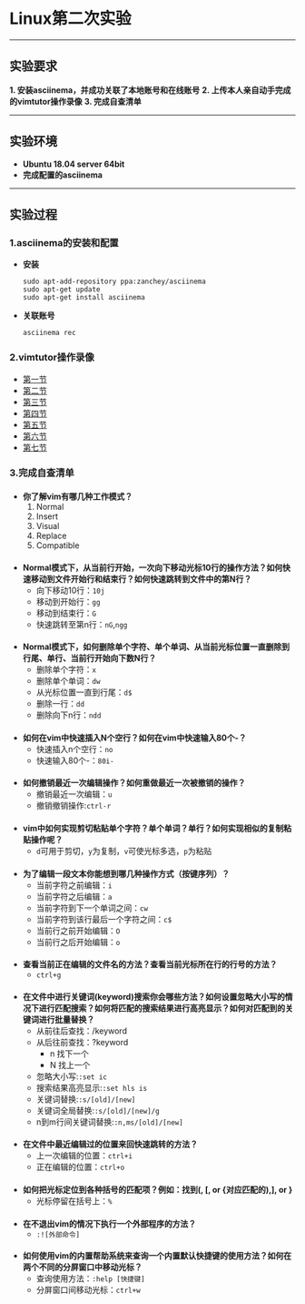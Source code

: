 # Linux第二次实验 #
***
## 实验要求

**1. 安装asciinema，并成功关联了本地账号和在线账号**
**2. 上传本人亲自动手完成的vimtutor操作录像**
**3. 完成自查清单**
***
## 实验环境

* **Ubuntu 18.04 server 64bit**
* **完成配置的asciinema**
***
## 实验过程

### 1.asciinema的安装和配置
* **安装**
  ```
  sudo apt-add-repository ppa:zanchey/asciinema
  sudo apt-get update
  sudo apt-get install asciinema
  ```
* **关联账号**
  ```
  asciinema rec
  ```
### 2.vimtutor操作录像
* [第一节](https://asciinema.org/a/315978)
* [第二节](https://asciinema.org/a/315991)
* [第三节](https://asciinema.org/a/315997)
* [第四节](https://asciinema.org/a/316002)
* [第五节](https://asciinema.org/a/316006)
* [第六节](https://asciinema.org/a/316012)
* [第七节](https://asciinema.org/a/316023)
### 3.完成自查清单
#### 
* **你了解vim有哪几种工作模式？**
  1. Normal
  2. Insert
  3. Visual
  4. Replace
  5. Compatible
#### 
* **Normal模式下，从当前行开始，一次向下移动光标10行的操作方法？如何快速移动到文件开始行和结束行？如何快速跳转到文件中的第N行？**
    * 向下移动10行：`10j`
    * 移动到开始行：`gg`
    * 移动到结束行：`G`
    * 快速跳转至第n行：`nG`,`ngg`
#### 
* **Normal模式下，如何删除单个字符、单个单词、从当前光标位置一直删除到行尾、单行、当前行开始向下数N行？**
    * 删除单个字符：`x`
    * 删除单个单词：`dw`
    * 从光标位置一直到行尾：`d$`
    * 删除一行：`dd`
    * 删除向下n行：`ndd`
#### 
* **如何在vim中快速插入N个空行？如何在vim中快速输入80个-？**
    * 快速插入n个空行：`no`
    * 快速输入80个-：`80i-` 
#### 
* **如何撤销最近一次编辑操作？如何重做最近一次被撤销的操作？**
    *  撤销最近一次编辑：`u`
    *  撤销撤销操作:`ctrl-r`

#### 
* **vim中如何实现剪切粘贴单个字符？单个单词？单行？如何实现相似的复制粘贴操作呢？**
    * `d`可用于剪切，`y`为复制，`v`可使光标多选，`p`为粘贴

#### 
* **为了编辑一段文本你能想到哪几种操作方式（按键序列）？**
    * 当前字符之前编辑：`i`
    * 当前字符之后编辑：`a`
    * 当前字符到下一个单词之间：`cw`
    * 当前字符到该行最后一个字符之间：`c$`
    * 当前行之前开始编辑：`O`
    * 当前行之后开始编辑：`o`

#### 
* **查看当前正在编辑的文件名的方法？查看当前光标所在行的行号的方法？**
    * `ctrl+g`

#### 
* **在文件中进行关键词(keyword)搜索你会哪些方法？如何设置忽略大小写的情况下进行匹配搜索？如何将匹配的搜索结果进行高亮显示？如何对匹配到的关键词进行批量替换？**
    * 从前往后查找：/keyword
    * 从后往前查找：?keyword
        * n 找下一个
        * N 找上一个
    * 忽略大小写:`:set ic`
    * 搜索结果高亮显示:`:set hls is `
    * 关键词替换:`:s/[old]/[new]` 
    * 关键词全局替换:`:s/[old]/[new]/g `
    * n到m行间关键词替换:`:n,ms/[old]/[new]`

#### 
* **在文件中最近编辑过的位置来回快速跳转的方法？**
    * 上一次编辑的位置：`ctrl+i`
    * 正在编辑的位置：`ctrl+o`

#### 
* **如何把光标定位到各种括号的匹配项？例如：找到(, [, or {对应匹配的),], or }**
    * 光标停留在括号上：`%`

#### 
* **在不退出vim的情况下执行一个外部程序的方法？**
    * `:![外部命令]`

#### 
* **如何使用vim的内置帮助系统来查询一个内置默认快捷键的使用方法？如何在两个不同的分屏窗口中移动光标？**
    * 查询使用方法：`:help [快捷键]` 
    * 分屏窗口间移动光标：`ctrl+w`